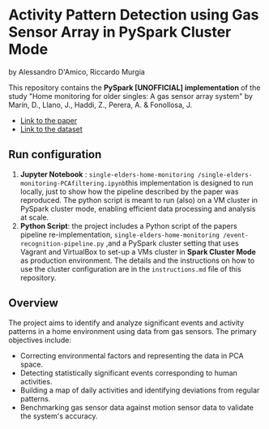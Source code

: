 # Activity Pattern Detection using Gas Sensor Array in PySpark Cluster Mode
by Alessandro D'Amico, Riccardo Murgia

This repository contains the **PySpark [UNOFFICIAL] implementation** of the study "Home monitoring for older singles: A gas sensor array system" by Marín, D., Llano, J., Haddi, Z., Perera, A. & Fonollosa, J.
- [Link to the paper](https://upcommons.upc.edu/bitstream/handle/2117/388879/1-s2.0-S0925400523007517-main.pdf;jsessionid=D5C9CCE9EA08B8E09C05EDFB9492A48E?sequence=5)
- [Link to the dataset](https://archive.ics.uci.edu/dataset/799/single+elder+home+monitoring+gas+and+position)

## Run configuration
1. **Jupyter Notebook** : `single-elders-home-monitoring
/single-elders-monitoring-PCAfiltering.ipynb`this implementation is designed to run locally, just to show how the pipeline described by the paper was reproduced.
The python script is meant to run (also) on a VM cluster in PySpark cluster mode, enabling efficient data processing and analysis at scale.
2. **Python Script**: the project includes a Python script of the papers pipeline re-implementation, `single-elders-home-monitoring
/event-recognition-pipeline.py` ,and a PySpark cluster setting that uses Vagrant and VirtualBox to set-up a VMs cluster in **Spark Cluster Mode** as production environment.
The details and the instructions on how to use the cluster configuration are in the `instructions.md` file of this repository.

## Overview
The project aims to identify and analyze significant events and activity patterns in a home environment using data from gas sensors. The primary objectives include:
- Correcting environmental factors and representing the data in PCA space.
- Detecting statistically significant events corresponding to human activities.
- Building a map of daily activities and identifying deviations from regular patterns.
- Benchmarking gas sensor data against motion sensor data to validate the system's accuracy.
